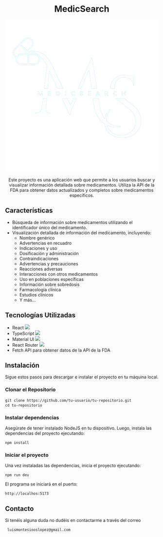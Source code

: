 <h1 align="center">MedicSearch</h1>

<p align="center">
  <img src="src/assets/img/MedicSearchLogoBlanco.png" alt="Logo del Proyecto" />
</p>

<p align="center">Este proyecto es una aplicación web que permite a los usuarios buscar y visualizar información detallada sobre medicamentos. Utiliza la API de la FDA para obtener datos actualizados y completos sobre medicamentos específicos.</p>


## Características

- Búsqueda de información sobre medicamentos utilizando el identificador único del medicamento.
- Visualización detallada de información del medicamento, incluyendo:
  - Nombre genérico
  - Advertencias en recuadro
  - Indicaciones y uso
  - Dosificación y administración
  - Contraindicaciones
  - Advertencias y precauciones
  - Reacciones adversas
  - Interacciones con otros medicamentos
  - Uso en poblaciones específicas
  - Información sobre sobredosis
  - Farmacología clínica
  - Estudios clínicos
  - Y más...

## Tecnologías Utilizadas

- React  <img width="20" heigth="20" src="https://cdn.jsdelivr.net/gh/devicons/devicon@latest/icons/react/react-original.svg" />
- TypeScript  <img width="20" heigth="20" src="https://cdn.jsdelivr.net/gh/devicons/devicon@latest/icons/typescript/typescript-original.svg" />          
- Material UI <img width="20" heigth="20" src="https://cdn.jsdelivr.net/gh/devicons/devicon@latest/icons/materialui/materialui-original.svg" />
- React Router <img width="20" heigth="20" src="https://cdn.jsdelivr.net/gh/devicons/devicon@latest/icons/reactrouter/reactrouter-original-wordmark.svg" />
- Fetch API para obtener datos de la API de la FDA

## Instalación

Sigue estos pasos para descargar e instalar el proyecto en tu máquina local.

### Clonar el Repositorio

```
git clone https://github.com/tu-usuario/tu-repositorio.git
cd tu-repositorio
```

### Instalar dependencias

Asegúrate de tener instalado NodeJS en tu dispositivo. Luego, instala las dependencias del proyecto ejecutando:

```
npm install
```

### Iniciar el proyecto

Una vez instaladas las dependencias, inicia el proyecto ejecutando:

```
npm run dev
```

El programa se iniciará en el puerto:

```
http://localhos:5173
```

## Contacto

Si tenéis alguna duda no dudéis en contactarme a través del correo

```
 luismontesinoslopez@gmail.com
 ```




